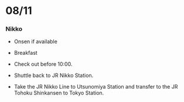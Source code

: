 # 08/11

### Nikko

* Onsen if available

* Breakfast

* Check out before 10:00.

* Shuttle back to JR Nikko Station.

* Take the JR Nikko Line to Utsunomiya Station and transfer to the JR Tohoku Shinkansen to Tokyo Station.
